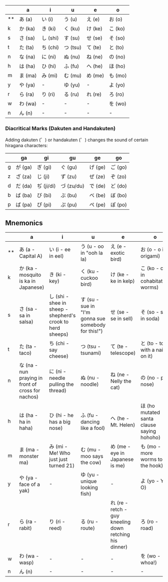 |     | a  | i  | u  | e  | o  |
|-----|----|----|----|----|----|
| **  | あ (a) | い (i) | う (u) | え (e) | お (o) |
| k   | か (ka) | き (ki) | く (ku) | け (ke) | こ (ko) |
| s   | さ (sa) | し (shi) | す (su) | せ (se) | そ (so) |
| t   | た (ta) | ち (chi) | つ (tsu) | て (te) | と (to) |
| n   | な (na) | に (ni) | ぬ (nu) | ね (ne) | の (no) |
| h   | は (ha) | ひ (hi) | ふ (fu) | へ (he) | ほ (ho) |
| m   | ま (ma) | み (mi) | む (mu) | め (me) | も (mo) |
| y   | や (ya) | -    | ゆ (yu) | -    | よ (yo) |
| r   | ら (ra) | り (ri) | る (ru) | れ (re) | ろ (ro) |
| w   | わ (wa) | -    | -    | -    | を (wo) |
| n   | ん (n)  | -    | -    | -    | -    |

### Diacritical Marks (Dakuten and Handakuten)
Adding dakuten (゛) or handakuten (゜) changes the sound of certain hiragana characters:

|     | ga  | gi  | gu  | ge  | go  |
|-----|-----|-----|-----|-----|-----|
| g   | が (ga) | ぎ (gi) | ぐ (gu) | げ (ge) | ご (go) |
| z   | ざ (za) | じ (ji) | ず (zu) | ぜ (ze) | ぞ (zo) |
| d   | だ (da) | ぢ (ji/di) | づ (zu/du) | で (de) | ど (do) |
| b   | ば (ba) | び (bi) | ぶ (bu) | べ (be) | ぼ (bo) |
| p   | ぱ (pa) | ぴ (pi) | ぷ (pu) | ぺ (pe) | ぽ (po) |


## Mnemonics
|     | a  | i  | u  | e  | o  |
|-----|----|----|----|----|----|
| **  | あ (a - Capital A) | い (i - ee in eel) | う (u - oo in "ooh la la) | え (e - exotic bird) | お (o - o in origami) |
| k   | か (ka - mosquito is ka in Japanese) | き (ki - key) | く (ku - cuckoo bird) | け (ke - ke in kelp) | こ (ko - co in cohabitating worms) |
| s   | さ (sa - sa in salsa) | し (shi - shee in sheep - shepherd's crook to herd sheeps) | す (su - sue in "I'm gonna sue somebody for this!") | せ (se - se in sell) | そ (so - so in soda) |
| t   | た (ta - taco) | ち (chi - say cheese) | つ (tsu - tsunami) | て (te - telescope) | と (to - toe with a nail on it) |
| n   | な (na - nun praying in front of cross for nachos) | に (ni - needle pulling the thread) | ぬ (nu - noodle) | ね (ne - Nelly the cat) | の (no - pig nose) |
| h   | は (ha - ha in haha) | ひ (hi - he has a big nose) | ふ (fu - dancing like a fool) | へ (he - Mt. Helen) | ほ (ho mutated santa clause saying hohoho) |
| m   | ま (ma - monster ma) | み (mi - Me! Who just just turned 21) | む (mu - moo says the cow) | め (me - eye in Japanese is me) | も (mo - more worms to the hook) |
| y   | や (ya - face of a yak) | -    | ゆ (yu - unique looking fish) | -    | よ (yo - Y & O) |
| r   | ら (ra - rabit) | り (ri - reed) | る (ru - route) | れ (re - retch - guy kneeling down retching his dinner) | ろ (ro - road) |
| w   | わ (wa - wasp) | -    | -    | -    | を (wo - whoa!) |
| n   | ん (n)  | -    | -    | -    | -    |
